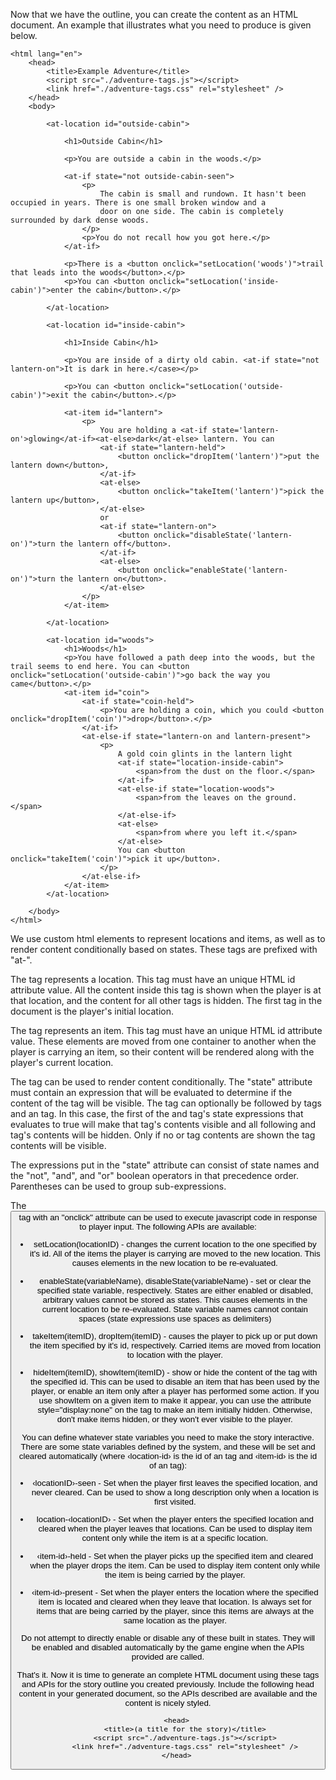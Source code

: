 Now that we have the outline, you can create the content as an HTML document. An example that illustrates what you need to produce is given below.

```
<html lang="en">
    <head>
        <title>Example Adventure</title>
        <script src="./adventure-tags.js"></script>
        <link href="./adventure-tags.css" rel="stylesheet" />
    </head>
    <body>

        <at-location id="outside-cabin">

            <h1>Outside Cabin</h1>

            <p>You are outside a cabin in the woods.</p>

            <at-if state="not outside-cabin-seen">
                <p>
                    The cabin is small and rundown. It hasn't been occupied in years. There is one small broken window and a
                    door on one side. The cabin is completely surrounded by dark dense woods.
                </p>
                <p>You do not recall how you got here.</p>
            </at-if>

            <p>There is a <button onclick="setLocation('woods')">trail that leads into the woods</button>.</p>
            <p>You can <button onclick="setLocation('inside-cabin')">enter the cabin</button>.</p>

        </at-location>

        <at-location id="inside-cabin">

            <h1>Inside Cabin</h1>

            <p>You are inside of a dirty old cabin. <at-if state="not lantern-on">It is dark in here.</case></p>

            <p>You can <button onclick="setLocation('outside-cabin')">exit the cabin</button>.</p>

            <at-item id="lantern">
                <p>
                    You are holding a <at-if state='lantern-on'>glowing</at-if><at-else>dark</at-else> lantern. You can 
                    <at-if state="lantern-held">
                        <button onclick="dropItem('lantern')">put the lantern down</button>,
                    </at-if>
                    <at-else>
                        <button onclick="takeItem('lantern')">pick the lantern up</button>,
                    </at-else>
                    or
                    <at-if state="lantern-on">
                        <button onclick="disableState('lantern-on')">turn the lantern off</button>.
                    </at-if>
                    <at-else>
                        <button onclick="enableState('lantern-on')">turn the lantern on</button>.
                    </at-else>
                </p>
            </at-item>
            
        </at-location>

        <at-location id="woods">
            <h1>Woods</h1>
            <p>You have followed a path deep into the woods, but the trail seems to end here. You can <button onclick="setLocation('outside-cabin')">go back the way you came</button>.</p>
            <at-item id="coin">
                <at-if state="coin-held">
                    <p>You are holding a coin, which you could <button onclick="dropItem('coin')">drop</button>.</p>                        
                </at-if>
                <at-else-if state="lantern-on and lantern-present">
                    <p>
                        A gold coin glints in the lantern light 
                        <at-if state="location-inside-cabin">
                            <span>from the dust on the floor.</span>
                        </at-if>
                        <at-else-if state="location-woods">
                            <span>from the leaves on the ground.</span>
                        </at-else-if>
                        <at-else>
                            <span>from where you left it.</span>
                        </at-else>
                        You can <button onclick="takeItem('coin')">pick it up</button>.
                    </p>
                </at-else-if>
            </at-item>
        </at-location>
        
    </body>
</html>
```

We use custom html elements to represent locations and items, as well as to render content conditionally based on states. These tags are prefixed with "at-".

The <at-location> tag represents a location. This tag must have an unique HTML id attribute value. All the content inside this tag is shown when the player is at that location, and the content for all other <at-location> tags is hidden. The first <at-location> tag in the document is the player's initial location.

The <at-item> tag represents an item. This tag must have an unique HTML id attribute value. These elements are moved from one <at-location> container to another when the player is carrying an item, so their content will be rendered along with the player's current location.

The <at-if> tag can be used to render content conditionally. The "state" attribute must contain an expression that will be evaluated to determine if the content of the <at-if> tag will be visible. The <at-if> tag can optionally be followed by <at-else-if> tags and an <at-else> tag. In this case, the first of the <at-if> and <at-else-if> tag's state expressions that evaluates to true will make that tag's contents visible and all following <at-else-if> and <at-else> tag's contents will be hidden. Only if no <at-if> or <at-else-if> tag contents are shown the <at-else> tag contents will be visible.

The expressions put in the "state" attribute can consist of state names and the "not", "and", and "or" boolean operators in that precedence order. Parentheses can be used to group sub-expressions.

The <button> tag with an "onclick" attribute can be used to execute javascript code in response to player input. The following APIs are available:

* setLocation(locationID) - changes the current location to the one specified by it's id. All of the items the player is carrying are moved to the new location. This causes <at-if> elements in the new location to be re-evaluated.

* enableState(variableName), disableState(variableName) - set or clear the specified state variable, respectively. States are either enabled or disabled, arbitrary values cannot be stored as states. This causes <at-if> elements in the current location to be re-evaluated. State variable names cannot contain spaces (state expressions use spaces as delimiters)

* takeItem(itemID), dropItem(itemID) - causes the player to pick up or put down the item specified by it's id, respectively. Carried items are moved from location to location with the player.

* hideItem(itemID), showItem(itemID) - show or hide the content of the <at-item> tag with the specified id. This can be used to disable an item that has been used by the player, or enable an item only after a player has performed some action. If you use showItem on a given item to make it appear, you can use the attribute style="display:none" on the <at-item> tag to make an item initially hidden. Otherwise, don't make items hidden, or they won't ever visible to the player.

You can define whatever state variables you need to make the story interactive. There are some state variables defined by the system, and these will be set and cleared automatically (where ‹location-id› is the id of an <at-location> tag and ‹item-id› is the id of an <at-item> tag):

* ‹locationID›-seen - Set when the player first leaves the specified location, and never cleared. Can be used to show a long description only when a location is first visited.

* location-‹locationID› - Set when the player enters the specified location and cleared when the player leaves that locations. Can be used to display item content only while the item is at a specific location.

* ‹item-id›-held - Set when the player picks up the specified item and cleared when the player drops the item. Can be used to display item content only while the item is being carried by the player.

* ‹item-id›-present - Set when the player enters the location where the specified item is located and cleared when they leave that location. Is always set for items that are being carried by the player, since this items are always at the same location as the player.

Do not attempt to directly enable or disable any of these built in states. They will be enabled and disabled automatically by the game engine when the APIs provided are called.

That's it. Now it is time to generate an complete HTML document using these tags and APIs for the story outline you created previously. Include the following head content in your generated document, so the APIs described are available and the content is nicely styled.

```
    <head>
        <title>(a title for the story)</title>
        <script src="./adventure-tags.js"></script>
        <link href="./adventure-tags.css" rel="stylesheet" />
    </head>
```